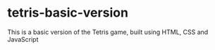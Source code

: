 # tetris-basic-version
This is a basic version of the Tetris game, built using HTML, CSS and JavaScript

